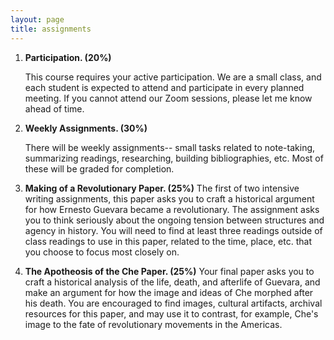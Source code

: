 ```yaml
---
layout: page
title: assignments
---
```


1. **Participation. (20%)**

   This course requires your active participation. We are a small class,
   and each student is expected to attend and participate in every
   planned meeting. If you cannot attend our Zoom sessions, please let me
   know ahead of time.


2. **Weekly Assignments. (30%)**
    
   There will be weekly assignments-- small tasks related to note-taking,
   summarizing readings, researching, building bibliographies, etc. Most of
   these will be graded for completion.

3. **Making of a Revolutionary Paper. (25%)** The first of two intensive
   writing assignments, this paper asks you to craft a historical argument for
   how Ernesto Guevara became a revolutionary. The assignment asks you to think
   seriously about the ongoing tension between structures and agency in
   history. You will need to find at least three readings outside of class
   readings to use in this paper, related to the time, place, etc. that you
   choose to focus most closely on.

4. **The Apotheosis of the Che Paper. (25%)** Your final paper asks you to
   craft a historical analysis of the life, death, and afterlife of Guevara,
   and make an argument for how the image and ideas of Che morphed after his
   death. You are encouraged to find images, cultural artifacts, archival
   resources for this paper, and may use it to contrast, for example, Che's
   image to the fate of revolutionary movements in the Americas. 

